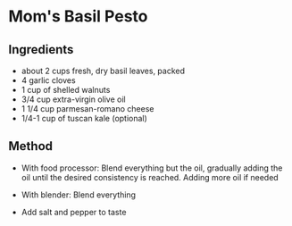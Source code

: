 # Mom's Basil Pesto

## Ingredients

- about 2 cups fresh, dry basil leaves, packed 
- 4 garlic cloves
- 1 cup of shelled walnuts
- 3/4 cup extra-virgin olive oil
- 1 1/4 cup parmesan-romano cheese
- 1/4-1 cup of tuscan kale (optional)

## Method

- With food processor: Blend everything but the oil, gradually adding the oil until the desired consistency is reached. Adding more oil if needed
- With blender: Blend everything

- Add salt and pepper to taste
